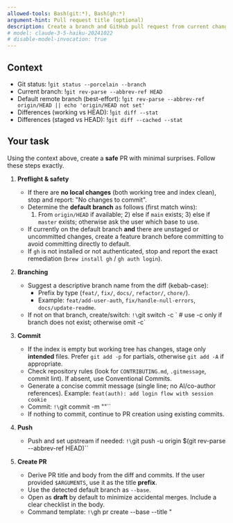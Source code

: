 ```yaml
---
allowed-tools: Bash(git:*), Bash(gh:*)
argument-hint: Pull request title (optional)
description: Create a branch and GitHub pull request from current changes (draft by default)
# model: claude-3-5-haiku-20241022
# disable-model-invocation: true
---
```


## Context

- Git status: !`git status --porcelain --branch`
- Current branch: !`git rev-parse --abbrev-ref HEAD`
- Default remote branch (best-effort): !`git rev-parse --abbrev-ref origin/HEAD || echo 'origin/HEAD not set'`
- Differences (working vs HEAD): !`git diff --stat`
- Differences (staged vs HEAD): !`git diff --cached --stat`

## Your task

Using the context above, create a **safe** PR with minimal surprises. Follow these steps exactly.

1. **Preflight & safety**

   - If there are **no local changes** (both working tree and index clean), stop and report: "No changes to commit".
   - Determine the **default branch** as follows (first match wins):
     1. From `origin/HEAD` if available; 2) else if `main` exists; 3) else if `master` exists; otherwise ask the user which base to use.
   - If currently on the default branch **and** there are unstaged or uncommitted changes, create a feature branch before committing to avoid committing directly to default.
   - If `gh` is not installed or not authenticated, stop and report the exact remediation (`brew install gh` / `gh auth login`).

2. **Branching**

   - Suggest a descriptive branch name from the diff (kebab-case):
     - Prefix by type (`feat/`, `fix/`, `docs/`, `refactor/`, `chore/`).
     - Example: `feat/add-user-auth`, `fix/handle-null-errors`, `docs/update-readme`.
   - If not on that branch, create/switch:
     `!\`git switch -c <suggested-branch>\` # use -c only if branch does not exist; otherwise omit -c`

3. **Commit**

   - If the index is empty but working tree has changes, stage only **intended** files. Prefer `git add -p` for partials, otherwise `git add -A` if appropriate.
   - Check repository rules (look for `CONTRIBUTING.md`, `.gitmessage`, commit lint). If absent, use Conventional Commits.
   - Generate a concise commit message (single line; no AI/co-author references).
     Example: `feat(auth): add login flow with session cookie`
   - Commit:
     `!\`git commit -m "<suggested-commit-message>"\``
   - If nothing to commit, continue to PR creation using existing commits.

4. **Push**

   - Push and set upstream if needed:
     `!\`git push -u origin $(git rev-parse --abbrev-ref HEAD)\``

5. **Create PR**

   - Derive PR title and body from the diff and commits. If the user provided `$ARGUMENTS`, use it as the title **prefix**.
   - Use the detected default branch as `--base`.
   - Open as **draft** by default to minimize accidental merges. Include a clear checklist in the body.
   - Command template:
     `!\`gh pr create --base <default-branch> --title "<title>" --body "<body>" --draft\``
   - If the PR already exists, run:
     `!\`gh pr view --web\``

6. **Output**
   - Print a **succinct summary**: current branch, base branch, commit subject, PR URL.
   - If any step was skipped (e.g., no changes), say so explicitly.

## Commit & PR Guidelines (fallback)

- **Conventional Commits**: `feat`, `fix`, `docs`, `refactor`, `test`, `chore`, `style`, `perf`.
- **Scopes**: `auth`, `api`, `ui`, `config`, `deps`, etc.
- **Format**: `type(scope): description`
- **Avoid**: tool/vendor attributions, noisy boilerplate.

## Notes

- This command assumes a GitHub remote named `origin`.
- If the repository uses a different default branch, the auto-detection above will handle most cases; otherwise it will ask.
- Keep changes minimal and reversible; prefer draft PRs first.
